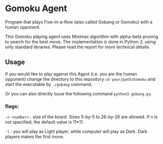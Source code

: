 # Gomoku Agent
Program that plays Five-in-a-Row (also called Gobang or Gomoku) with a human opponent.

This Gomoku playing agent uses Minimax algorithm with alpha-beta pruning to search for the best move. The implementation is done in Python 3, using only standard libraries. Please read the report for more technical details.
## Usage
If you would like to play against this Agent (i.e. you are the human opponent) change the directory to this repository `cd your/path/Gomoku` and start the executable by `./gobang` command.

Or you can also directly issue the following command `python3 gobang.py`.
### flags:
`-n <number>` : size of the board. Sizes 5-by-5 to 26-by-26 are allowed. If n is not specified, the default value is 11*11.

`-l` : you will play as Light player, while computer will play as Dark. Dark players makes the first move.
